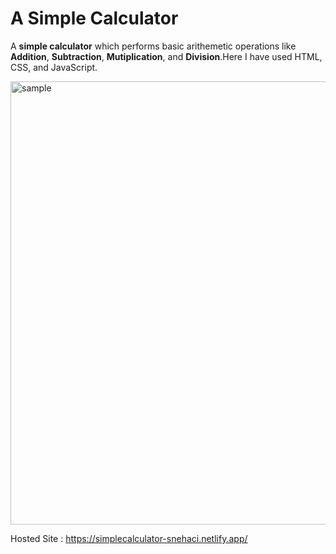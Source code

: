 # A Simple Calculator

A **simple calculator** which performs basic arithemetic operations like **Addition**, **Subtraction**, **Mutiplication**, and **Division**.Here I have used HTML, CSS, and JavaScript. 


<img width="709" alt="sample" src="https://user-images.githubusercontent.com/59636184/128603859-e9ad97a3-1d94-40b2-8191-18cd827baba8.png">


Hosted Site : https://simplecalculator-snehaci.netlify.app/
